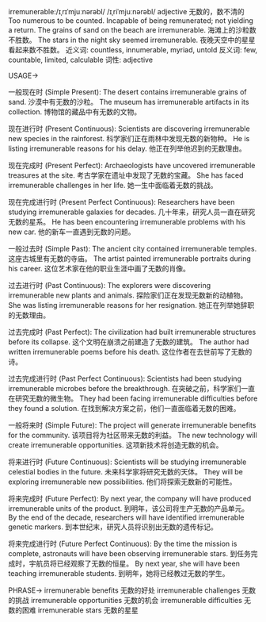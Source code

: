 irremunerable:/ɪˌrɪˈmjuːnərəbl/ /ɪˌriˈmjuːnərəbl/
adjective
无数的，数不清的
Too numerous to be counted.  Incapable of being remunerated; not yielding a return.
The grains of sand on the beach are irremunerable. 海滩上的沙粒数不胜数。
The stars in the night sky seemed irremunerable. 夜晚天空中的星星看起来数不胜数。
近义词: countless, innumerable, myriad, untold
反义词: few, countable, limited, calculable
词性: adjective


USAGE->

一般现在时 (Simple Present):
The desert contains irremunerable grains of sand. 沙漠中有无数的沙粒。
The museum has irremunerable artifacts in its collection.  博物馆的藏品中有无数的文物。

现在进行时 (Present Continuous):
Scientists are discovering irremunerable new species in the rainforest. 科学家们正在雨林中发现无数的新物种。
He is listing irremunerable reasons for his delay. 他正在列举他迟到的无数理由。


现在完成时 (Present Perfect):
Archaeologists have uncovered irremunerable treasures at the site. 考古学家在遗址中发现了无数的宝藏。
She has faced irremunerable challenges in her life. 她一生中面临着无数的挑战。


现在完成进行时 (Present Perfect Continuous):
Researchers have been studying irremunerable galaxies for decades.  几十年来，研究人员一直在研究无数的星系。
He has been encountering irremunerable problems with his new car.  他的新车一直遇到无数的问题。


一般过去时 (Simple Past):
The ancient city contained irremunerable temples. 这座古城里有无数的寺庙。
The artist painted irremunerable portraits during his career. 这位艺术家在他的职业生涯中画了无数的肖像。


过去进行时 (Past Continuous):
The explorers were discovering irremunerable new plants and animals. 探险家们正在发现无数新的动植物。
She was listing irremunerable reasons for her resignation.  她正在列举她辞职的无数理由。


过去完成时 (Past Perfect):
The civilization had built irremunerable structures before its collapse.  这个文明在崩溃之前建造了无数的建筑。
The author had written irremunerable poems before his death.  这位作者在去世前写了无数的诗。


过去完成进行时 (Past Perfect Continuous):
Scientists had been studying irremunerable microbes before the breakthrough. 在突破之前，科学家们一直在研究无数的微生物。
They had been facing irremunerable difficulties before they found a solution. 在找到解决方案之前，他们一直面临着无数的困难。


一般将来时 (Simple Future):
The project will generate irremunerable benefits for the community. 该项目将为社区带来无数的利益。
The new technology will create irremunerable opportunities.  这项新技术将创造无数的机会。


将来进行时 (Future Continuous):
Scientists will be studying irremunerable celestial bodies in the future. 未来科学家将研究无数的天体。
They will be exploring irremunerable new possibilities.  他们将探索无数新的可能性。


将来完成时 (Future Perfect):
By next year, the company will have produced irremunerable units of the product. 到明年，该公司将生产无数的产品单元。
By the end of the decade, researchers will have identified irremunerable genetic markers. 到本世纪末，研究人员将识别出无数的遗传标记。


将来完成进行时 (Future Perfect Continuous):
By the time the mission is complete, astronauts will have been observing irremunerable stars. 到任务完成时，宇航员将已经观察了无数的恒星。
By next year, she will have been teaching irremunerable students. 到明年，她将已经教过无数的学生。




PHRASE->
irremunerable benefits 无数的好处
irremunerable challenges 无数的挑战
irremunerable opportunities 无数的机会
irremunerable difficulties 无数的困难
irremunerable stars 无数的星星
